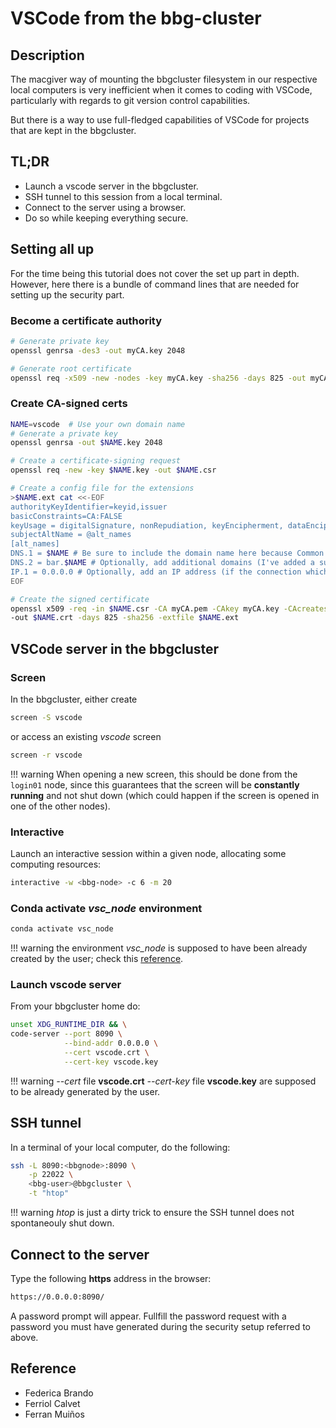 # VSCode from the bbg-cluster

## Description

The macgiver way of mounting the bbgcluster filesystem in our respective local computers is very inefficient when it comes to coding with VSCode, particularly with regards to git version control capabilities.

But there is a way to use full-fledged capabilities of VSCode for projects that are kept in the bbgcluster.

## TL;DR

* Launch a vscode server in the bbgcluster.
* SSH tunnel to this session from a local terminal.
* Connect to the server using a browser.
* Do so while keeping everything secure.

## Setting all up

For the time being this tutorial does not cover the set up part in depth. However, here there is a bundle of command lines that are needed for setting up the security part.

### Become a certificate authority

```sh
# Generate private key
openssl genrsa -des3 -out myCA.key 2048

# Generate root certificate
openssl req -x509 -new -nodes -key myCA.key -sha256 -days 825 -out myCA.pem
```

### Create CA-signed certs

```sh
NAME=vscode  # Use your own domain name
# Generate a private key
openssl genrsa -out $NAME.key 2048

# Create a certificate-signing request
openssl req -new -key $NAME.key -out $NAME.csr

# Create a config file for the extensions
>$NAME.ext cat <<-EOF
authorityKeyIdentifier=keyid,issuer
basicConstraints=CA:FALSE
keyUsage = digitalSignature, nonRepudiation, keyEncipherment, dataEncipherment
subjectAltName = @alt_names
[alt_names]
DNS.1 = $NAME # Be sure to include the domain name here because Common Name is not so commonly honoured by itself
DNS.2 = bar.$NAME # Optionally, add additional domains (I've added a subdomain here)
IP.1 = 0.0.0.0 # Optionally, add an IP address (if the connection which you have planned requires it)
EOF

# Create the signed certificate
openssl x509 -req -in $NAME.csr -CA myCA.pem -CAkey myCA.key -CAcreateserial \
-out $NAME.crt -days 825 -sha256 -extfile $NAME.ext
```

## VSCode server in the bbgcluster

### Screen

In the bbgcluster, either create

```sh
screen -S vscode
```

or access an existing *vscode* screen

```sh
screen -r vscode
```

!!! warning
    When opening a new screen, this should be done from the `login01` node, since this guarantees that the screen will be **constantly running** and not shut down (which could happen if the screen is opened in one of the other nodes).

### Interactive

Launch an interactive session within a given node, allocating some computing resources:

```sh
interactive -w <bbg-node> -c 6 -m 20
```

### Conda activate *vsc_node* environment

```sh
conda activate vsc_node
```

!!! warning
    the environment *vsc_node* is supposed to have been already created by the user; check this [reference](cluster_node.md#create-a-conda-environment).

### Launch vscode server

From your bbgcluster home do:

```sh
unset XDG_RUNTIME_DIR && \
code-server --port 8090 \
            --bind-addr 0.0.0.0 \
            --cert vscode.crt \
            --cert-key vscode.key
```

!!! warning
    *--cert* file **vscode.crt**
    *--cert-key* file **vscode.key**
    are supposed to be already generated by the user.

## SSH tunnel

In a terminal of your local computer, do the following:

```sh
ssh -L 8090:<bbgnode>:8090 \
    -p 22022 \
    <bbg-user>@bbgcluster \
    -t "htop"
```

!!! warning
    *htop* is just a dirty trick to ensure the SSH tunnel does not spontaneouly shut down.

## Connect to the server

Type the following **https** address in the browser:

```sh
https://0.0.0.0:8090/
```

A password prompt will appear. Fullfill the password request with a password you must have generated during the security setup referred to above.

## Reference

* Federica Brando
* Ferriol Calvet
* Ferran Muiños
